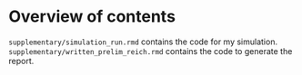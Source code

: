 # Overview of contents

`supplementary/simulation_run.rmd` contains the code for my simulation.  
`supplementary/written_prelim_reich.rmd` contains the code to generate the report.

